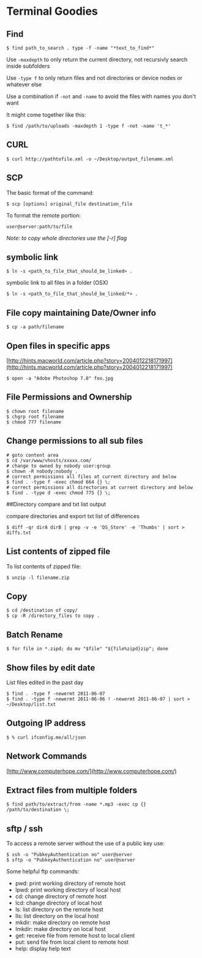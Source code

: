 # Terminal Goodies

## Find

    $ find path_to_search . type -f -name "*text_to_find*"

Use `-maxdepth` to only return the current directory, not recursivly search inside subfolders

Use `-type f` to only return files and not directories or device nodes or whatever else

Use a combination if `-not` and `-name` to avoid the files with names you don't want

It might come together like this:

    $ find /path/to/uploads -maxdepth 1 -type f -not -name 't_*'


## CURL

    $ curl http://pathtofile.xml -o ~/Desktop/output_filename.xml

## SCP

The basic format of the command:

    $ scp [options] original_file destination_file

To format the remote portion:

    user@server:path/to/file

*Note: to copy whole directories use the [-r] flag*

## symbolic link

    $ ln -s <path_to_file_that_should_be_linked> .

symbolic link to all files in a folder (OSX)

    $ ln -s <path_to_file_that_should_be_linked/*> .

## File copy maintaining Date/Owner info

    $ cp -a path/filename

## Open files in specific apps

[http://hints.macworld.com/article.php?story=2004012218171997](http://hints.macworld.com/article.php?story=2004012218171997)

    $ open -a "Adobe Photoshop 7.0" foo.jpg

## File Permissions and Ownership
    $ chown root filename
    $ chgrp root filename
    $ chmod 777 filename

## Change permissions to all sub files

    # goto content area
    $ cd /var/www/vhosts/xxxxx.com/
    # change to owned by nobody user:group
    $ chown -R nobody:nobody .
    # correct permissions all files at current directory and below
    $ find . -type f -exec chmod 664 {} \;
    # correct permissions all directories at current directory and below
    $ find . -type d -exec chmod 775 {} \;

##Directory compare and txt list output

compare directories and export txt list of differences

    $ diff -qr dirA dirB | grep -v -e 'DS_Store' -e 'Thumbs' | sort > diffs.txt

## List contents of zipped file

To list contents of zipped file:

    $ unzip -l filename.zip

## Copy
    $ cd /destination of copy/
    $ cp -R /directory_files to copy .

## Batch Rename

    $ for file in *.zipd; do mv "$file" "${file%zipd}zip"; done

## Show files by edit date

List files edited in the past day

    $ find . -type f -newermt 2011-06-07
    $ find . -type f -newermt 2011-06-06 ! -newermt 2011-06-07 | sort > ~/Desktop/list.txt

## Outgoing IP address
    $ % curl ifconfig.me/all/json

## Network Commands

[http://www.computerhope.com/](http://www.computerhope.com/)

## Extract files from multiple folders

    $ find path/to/extract/from -name *.mp3 -exec cp {} /path/to/destination \;

## sftp / ssh

To access a remote server without the use of a public key use:

    $ ssh -o "PubkeyAuthentication no" user@server
    $ sftp -o "PubkeyAuthentication no" user@server

Some helpful ftp commands:

- pwd:    print working directory of remote host
- lpwd:   print working directory of local host
- cd: change directory of remote host
- lcd:    change directory of local host
- ls: list directory on the remote host
- lls:    list directory on the local host
- mkdir:  make directory on remote host
- lmkdir: make directory on local host
- get:    receive file from remote host to local client
- put:    send file from local client to remote host
- help:   display help text


